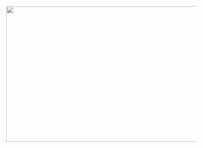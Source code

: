 
<img width="600" height="360" src=https://user-images.githubusercontent.com/88131246/139451371-e2d58af4-7984-41b4-9e24-1a5cbec25d80.JPG><br>


